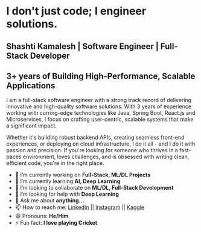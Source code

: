 <!-- <h1 align="center">I don't just code; I engineer solutions.</h1> -->
<!-- <h2 align="center">Shashti Kamalesh | Software Engineer | Full-Stack Developer</h2> -->
<!-- <h2 align="center">3+ Years of Building High-Performance, Scalable Applications</h2> -->

# I don't just code; I engineer solutions.

## Shashti Kamalesh | Software Engineer | Full-Stack Developer

## 3+ years of Building High-Performance, Scalable Applications

I am a full-stack software engineer with a strong track record of delivering innovative and high-quality software solutions. With 3 years of experience working with curring-edge technologies like Java, Spring Boot, React.js and Microservices, I focus on crafting user-centric, scalable systems that make a significant impact.

Whether it's building robust backend APIs, creating seamless front-end experiences, or deploying on cloud infrastructure, I do it all - and I do it with passion and precision. If you're looking for someone who thrives in a fast-paces environment, loves challenges, and is obsessed with writing clean, efficient code, you're in the right place.


- 🔭 I’m currently working on <strong>Full-Stack, ML/DL Projects</strong>
- 🌱 I’m currently learning <strong>AI, Deep Learning</strong>
- 👯 I’m looking to collaborate on <strong>ML/DL, Full-Stack Development</strong>
- 🤔 I’m looking for help with <strong>Deep Learning</strong>
- 💬 Ask me about <strong>anything...</strong>
- 📫 How to reach me: [LinkedIn](https://www.linkedin.com/in/shashti-kamalesh-n-m) || [Instagram](https://www.instagram.com/shash.007/) || [Kaggle](https://www.kaggle.com/shashtikamaleshnm)
- 😄 Pronouns: <strong>He/Him</strong>
- ⚡ Fun fact: <strong>I love playing Cricket</strong>



